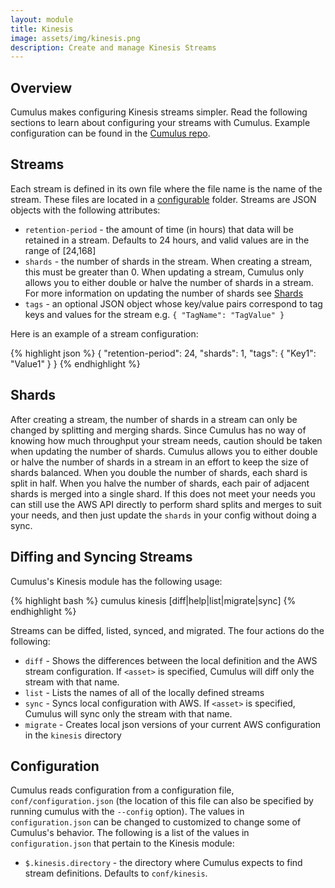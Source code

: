 ```yaml
---
layout: module
title: Kinesis
image: assets/img/kinesis.png
description: Create and manage Kinesis Streams
---
```

Overview
--------
Cumulus makes configuring Kinesis streams simpler. Read the following sections to learn about configuring your streams with Cumulus. Example configuration can be found in the [Cumulus repo](https://github.com/lucidsoftware/cumulus).


Streams
---------------------

Each stream is defined in its own file where the file name is the name of the stream. These files are located in a [configurable](#configuration) folder. Streams are JSON objects with the following attributes:

* `retention-period` - the amount of time (in hours) that data will be retained in a stream. Defaults to 24 hours, and valid values are in the range of [24,168]
* `shards` - the number of shards in the stream. When creating a stream, this must be greater than 0. When updating a stream, Cumulus only allows you to either double or halve the number of shards in a stream. For more information on updating the number of shards see [Shards](#shards)
* `tags` - an optional JSON object whose key/value pairs correspond to tag keys and values for the stream e.g. `{ "TagName": "TagValue" }`

Here is an example of a stream configuration:

{% highlight json %}
{
  "retention-period": 24,
  "shards": 1,
  "tags": {
    "Key1": "Value1"
  }
}
{% endhighlight %}


Shards
------

After creating a stream, the number of shards in a stream can only be changed by splitting and merging shards. Since Cumulus has no way of knowing how much throughput your stream needs, caution should be taken when updating the number of shards. Cumulus allows you to either double or halve the number of shards in a stream in an effort to keep the size of shards balanced. When you double the number of shards, each shard is split in half. When you halve the number of shards, each pair of adjacent shards is merged into a single shard. If this does not meet your needs you can still use the AWS API directly to perform shard splits and merges to suit your needs, and then just update the `shards` in your config without doing a sync.


Diffing and Syncing Streams
------------------------------

Cumulus's Kinesis module has the following usage:

{% highlight bash %}
cumulus kinesis [diff|help|list|migrate|sync] <asset>
{% endhighlight %}

Streams can be diffed, listed, synced, and migrated. The four actions do the following:

* `diff` - Shows the differences between the local definition and the AWS stream configuration. If `<asset>` is specified, Cumulus will diff only the stream with that name.
* `list` - Lists the names of all of the locally defined streams
* `sync` - Syncs local configuration with AWS. If `<asset>` is specified, Cumulus will sync only the stream with that name.
* `migrate` - Creates local json versions of your current AWS configuration in the `kinesis` directory


Configuration
-------------
Cumulus reads configuration from a configuration file, `conf/configuration.json` (the location of this file can also be specified by running cumulus with the `--config` option). The values in `configuration.json` can be changed to customized to change some of Cumulus's behavior. The following is a list of the values in `configuration.json` that pertain to the Kinesis module:

* `$.kinesis.directory` - the directory where Cumulus expects to find stream definitions. Defaults to `conf/kinesis`.